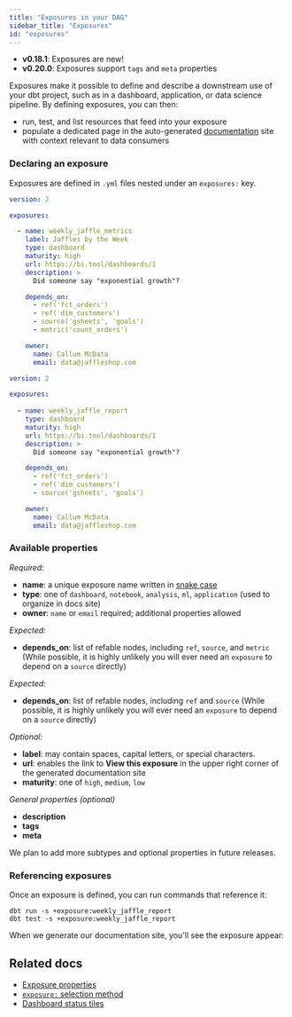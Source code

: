 ```yaml
---
title: "Exposures in your DAG"
sidebar_title: "Exposures"
id: "exposures"
---
```


<Changelog>

* **v0.18.1**: Exposures are new!
* **v0.20.0**: Exposures support `tags` and `meta` properties

</Changelog>

Exposures make it possible to define and describe a downstream use of your dbt project, such as in a dashboard, application, or data science pipeline. By defining exposures, you can then:
- run, test, and list resources that feed into your exposure
- populate a dedicated page in the auto-generated [documentation](documentation) site with context relevant to data consumers

### Declaring an exposure

Exposures are defined in `.yml` files nested under an `exposures:` key.

<VersionBlock firstVersion="1.4">

<File name='models/<filename>.yml'>

```yaml
version: 2

exposures:

  - name: weekly_jaffle_metrics
    label: Jaffles by the Week
    type: dashboard
    maturity: high
    url: https://bi.tool/dashboards/1
    description: >
      Did someone say "exponential growth"?

    depends_on:
      - ref('fct_orders')
      - ref('dim_customers')
      - source('gsheets', 'goals')
      - metric('count_orders')

    owner:
      name: Callum McData
      email: data@jaffleshop.com
```

</File>

</VersionBlock>

<VersionBlock lastVersion="1.3">

<File name='models/<filename>.yml'>

```yaml
version: 2

exposures:
  
  - name: weekly_jaffle_report
    type: dashboard
    maturity: high
    url: https://bi.tool/dashboards/1
    description: >
      Did someone say "exponential growth"?

    depends_on:
      - ref('fct_orders')
      - ref('dim_customers')
      - source('gsheets', 'goals')

    owner:
      name: Callum McData
      email: data@jaffleshop.com
```

</File>

</VersionBlock>

### Available properties

_Required:_
- **name**: a unique exposure name written in [snake case](https://en.wikipedia.org/wiki/Snake_case)
- **type**: one of `dashboard`, `notebook`, `analysis`, `ml`, `application` (used to organize in docs site)
- **owner**: `name` or `email` required; additional properties allowed

<VersionBlock firstVersion="1.4">

_Expected:_
- **depends_on**: list of refable nodes, including `ref`, `source`, and `metric` (While possible, it is highly unlikely you will ever need an `exposure` to depend on a `source` directly)

</VersionBlock>

<VersionBlock lastVersion="1.3">

_Expected:_
- **depends_on**: list of refable nodes, including `ref` and `source` (While possible, it is highly unlikely you will ever need an `exposure` to depend on a `source` directly)

</VersionBlock>

_Optional:_
- **label**:  may contain spaces, capital letters, or special characters.
- **url**:  enables the link to **View this exposure** in the upper right corner of the generated documentation site
- **maturity**: one of `high`, `medium`, `low`

_General properties (optional)_
- **description**
- **tags**
- **meta**

We plan to add more subtypes and optional properties in future releases.

### Referencing exposures

Once an exposure is defined, you can run commands that reference it:
```
dbt run -s +exposure:weekly_jaffle_report
dbt test -s +exposure:weekly_jaffle_report

```

When we generate our documentation site, you'll see the exposure appear:

<Lightbox src="/img/docs/building-a-dbt-project/dbt-docs-exposures.png" title="Dedicated page in dbt-docs for each exposure"/>
<Lightbox src="/img/docs/building-a-dbt-project/dag-exposures.png" title="Exposures appear as orange-y nodes in the DAG"/>

## Related docs

* [Exposure properties](exposure-properties)
* [`exposure:` selection method](node-selection/methods#the-exposure-method)
* [Dashboard status tiles](/docs/deploy/dashboard-status-tiles)
